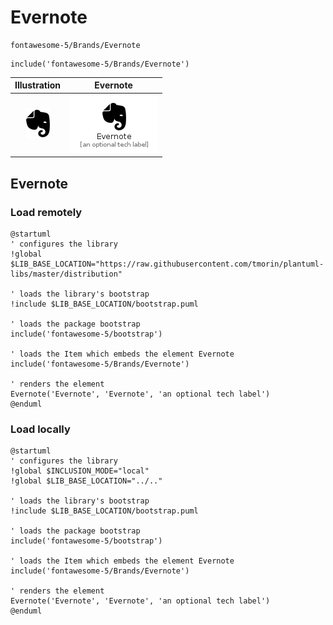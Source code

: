# Evernote


```text
fontawesome-5/Brands/Evernote
```

```text
include('fontawesome-5/Brands/Evernote')
```



| Illustration | Evernote |
| :---: | :---: |
| ![illustration for Illustration](../../fontawesome-5/Brands/Evernote.png) | ![illustration for Evernote](../../fontawesome-5/Brands/Evernote.Local.png) |




## Evernote

### Load remotely
```plantuml
@startuml
' configures the library
!global $LIB_BASE_LOCATION="https://raw.githubusercontent.com/tmorin/plantuml-libs/master/distribution"

' loads the library's bootstrap
!include $LIB_BASE_LOCATION/bootstrap.puml

' loads the package bootstrap
include('fontawesome-5/bootstrap')

' loads the Item which embeds the element Evernote
include('fontawesome-5/Brands/Evernote')

' renders the element
Evernote('Evernote', 'Evernote', 'an optional tech label')
@enduml
```

### Load locally
```plantuml
@startuml
' configures the library
!global $INCLUSION_MODE="local"
!global $LIB_BASE_LOCATION="../.."

' loads the library's bootstrap
!include $LIB_BASE_LOCATION/bootstrap.puml

' loads the package bootstrap
include('fontawesome-5/bootstrap')

' loads the Item which embeds the element Evernote
include('fontawesome-5/Brands/Evernote')

' renders the element
Evernote('Evernote', 'Evernote', 'an optional tech label')
@enduml
```

